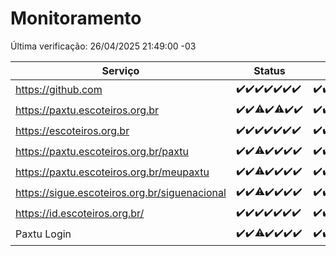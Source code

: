# Monitoramento

Última verificação: 26/04/2025 21:49:00 -03

|Serviço|Status|Últimas 24h|
|---|---|---|
|https://github.com|<span title="2025-04-20: OK=23">✔️</span><span title="2025-04-21: OK=23">✔️</span><span title="2025-04-22: OK=23">✔️</span><span title="2025-04-23: OK=23">✔️</span><span title="2025-04-24: OK=23">✔️</span><span title="2025-04-25: OK=23">✔️</span><span title="2025-04-26: OK=1">✔️</span>|<span title="25/04/2025 23:18:00 -03 : 200">✔️</span><span title="26/04/2025 00:24:00 -03 : 200">✔️</span><span title="26/04/2025 01:10:00 -03 : 200">✔️</span><span title="26/04/2025 02:08:00 -03 : 200">✔️</span><span title="26/04/2025 03:11:00 -03 : 200">✔️</span><span title="26/04/2025 04:08:00 -03 : 200">✔️</span><span title="26/04/2025 05:10:00 -03 : 200">✔️</span><span title="26/04/2025 06:08:00 -03 : 200">✔️</span><span title="26/04/2025 07:08:00 -03 : 200">✔️</span><span title="26/04/2025 08:06:00 -03 : 200">✔️</span><span title="26/04/2025 09:14:00 -03 : 200">✔️</span><span title="26/04/2025 10:16:00 -03 : 200">✔️</span><span title="26/04/2025 11:07:00 -03 : 200">✔️</span><span title="26/04/2025 12:07:00 -03 : 200">✔️</span><span title="26/04/2025 13:09:00 -03 : 200">✔️</span><span title="26/04/2025 14:06:00 -03 : 200">✔️</span><span title="26/04/2025 15:10:00 -03 : 0">❌</span><span title="26/04/2025 16:06:00 -03 : 200">✔️</span><span title="26/04/2025 17:09:00 -03 : 200">✔️</span><span title="26/04/2025 18:07:00 -03 : 200">✔️</span><span title="26/04/2025 19:07:00 -03 : 200">✔️</span><span title="26/04/2025 20:08:00 -03 : 200">✔️</span><span title="26/04/2025 21:49:00 -03 : 200">✔️</span>|
|https://paxtu.escoteiros.org.br|<span title="2025-04-20: OK=23">✔️</span><span title="2025-04-21: OK=23">✔️</span><span title="2025-04-22: OK=22, Falhas=1">⚠️</span><span title="2025-04-23: OK=23">✔️</span><span title="2025-04-24: OK=22, Falhas=1">⚠️</span><span title="2025-04-25: OK=23">✔️</span><span title="2025-04-26: OK=1">✔️</span>|<span title="25/04/2025 23:18:00 -03 : 200">✔️</span><span title="26/04/2025 00:24:00 -03 : 200">✔️</span><span title="26/04/2025 01:10:00 -03 : 200">✔️</span><span title="26/04/2025 02:08:00 -03 : 200">✔️</span><span title="26/04/2025 03:11:00 -03 : 200">✔️</span><span title="26/04/2025 04:08:00 -03 : 200">✔️</span><span title="26/04/2025 05:10:00 -03 : 200">✔️</span><span title="26/04/2025 06:08:00 -03 : 200">✔️</span><span title="26/04/2025 07:08:00 -03 : 200">✔️</span><span title="26/04/2025 08:06:00 -03 : 200">✔️</span><span title="26/04/2025 09:14:00 -03 : 200">✔️</span><span title="26/04/2025 10:16:00 -03 : 200">✔️</span><span title="26/04/2025 11:07:00 -03 : 200">✔️</span><span title="26/04/2025 12:07:00 -03 : 200">✔️</span><span title="26/04/2025 13:09:00 -03 : 200">✔️</span><span title="26/04/2025 14:06:00 -03 : 200">✔️</span><span title="26/04/2025 15:10:00 -03 : 200">✔️</span><span title="26/04/2025 16:06:00 -03 : 200">✔️</span><span title="26/04/2025 17:09:00 -03 : 200">✔️</span><span title="26/04/2025 18:07:00 -03 : 0">❌</span><span title="26/04/2025 19:07:00 -03 : 200">✔️</span><span title="26/04/2025 20:08:00 -03 : 200">✔️</span><span title="26/04/2025 21:49:00 -03 : 200">✔️</span>|
|https://escoteiros.org.br|<span title="2025-04-20: OK=23">✔️</span><span title="2025-04-21: OK=23">✔️</span><span title="2025-04-22: OK=23">✔️</span><span title="2025-04-23: OK=23">✔️</span><span title="2025-04-24: OK=23">✔️</span><span title="2025-04-25: OK=23">✔️</span><span title="2025-04-26: OK=1">✔️</span>|<span title="25/04/2025 23:18:00 -03 : 200">✔️</span><span title="26/04/2025 00:24:00 -03 : 200">✔️</span><span title="26/04/2025 01:10:00 -03 : 200">✔️</span><span title="26/04/2025 02:08:00 -03 : 200">✔️</span><span title="26/04/2025 03:11:00 -03 : 200">✔️</span><span title="26/04/2025 04:08:00 -03 : 200">✔️</span><span title="26/04/2025 05:10:00 -03 : 200">✔️</span><span title="26/04/2025 06:08:00 -03 : 200">✔️</span><span title="26/04/2025 07:08:00 -03 : 200">✔️</span><span title="26/04/2025 08:06:00 -03 : 200">✔️</span><span title="26/04/2025 09:14:00 -03 : 200">✔️</span><span title="26/04/2025 10:16:00 -03 : 200">✔️</span><span title="26/04/2025 11:07:00 -03 : 200">✔️</span><span title="26/04/2025 12:07:00 -03 : 200">✔️</span><span title="26/04/2025 13:09:00 -03 : 200">✔️</span><span title="26/04/2025 14:06:00 -03 : 200">✔️</span><span title="26/04/2025 15:10:00 -03 : 200">✔️</span><span title="26/04/2025 16:06:00 -03 : 200">✔️</span><span title="26/04/2025 17:09:00 -03 : 200">✔️</span><span title="26/04/2025 18:07:00 -03 : 200">✔️</span><span title="26/04/2025 19:07:00 -03 : 200">✔️</span><span title="26/04/2025 20:08:00 -03 : 200">✔️</span><span title="26/04/2025 21:49:00 -03 : 200">✔️</span>|
|https://paxtu.escoteiros.org.br/paxtu|<span title="2025-04-20: OK=23">✔️</span><span title="2025-04-21: OK=23">✔️</span><span title="2025-04-22: OK=21, Falhas=2">⚠️</span><span title="2025-04-23: OK=23">✔️</span><span title="2025-04-24: OK=23">✔️</span><span title="2025-04-25: OK=23">✔️</span><span title="2025-04-26: OK=1">✔️</span>|<span title="25/04/2025 23:18:00 -03 : 200">✔️</span><span title="26/04/2025 00:24:00 -03 : 200">✔️</span><span title="26/04/2025 01:10:00 -03 : 200">✔️</span><span title="26/04/2025 02:08:00 -03 : 200">✔️</span><span title="26/04/2025 03:11:00 -03 : 200">✔️</span><span title="26/04/2025 04:08:00 -03 : 200">✔️</span><span title="26/04/2025 05:10:00 -03 : 200">✔️</span><span title="26/04/2025 06:08:00 -03 : 200">✔️</span><span title="26/04/2025 07:08:00 -03 : 200">✔️</span><span title="26/04/2025 08:06:00 -03 : 200">✔️</span><span title="26/04/2025 09:14:00 -03 : 200">✔️</span><span title="26/04/2025 10:16:00 -03 : 200">✔️</span><span title="26/04/2025 11:07:00 -03 : 200">✔️</span><span title="26/04/2025 12:07:00 -03 : 200">✔️</span><span title="26/04/2025 13:09:00 -03 : 200">✔️</span><span title="26/04/2025 14:06:00 -03 : 200">✔️</span><span title="26/04/2025 15:10:00 -03 : 200">✔️</span><span title="26/04/2025 16:06:00 -03 : 200">✔️</span><span title="26/04/2025 17:09:00 -03 : 200">✔️</span><span title="26/04/2025 18:07:00 -03 : 200">✔️</span><span title="26/04/2025 19:07:00 -03 : 200">✔️</span><span title="26/04/2025 20:08:00 -03 : 200">✔️</span><span title="26/04/2025 21:49:00 -03 : 200">✔️</span>|
|https://paxtu.escoteiros.org.br/meupaxtu|<span title="2025-04-20: OK=23">✔️</span><span title="2025-04-21: OK=23">✔️</span><span title="2025-04-22: OK=22, Falhas=1">⚠️</span><span title="2025-04-23: OK=23">✔️</span><span title="2025-04-24: OK=23">✔️</span><span title="2025-04-25: OK=23">✔️</span><span title="2025-04-26: OK=1">✔️</span>|<span title="25/04/2025 23:18:00 -03 : 200">✔️</span><span title="26/04/2025 00:24:00 -03 : 200">✔️</span><span title="26/04/2025 01:10:00 -03 : 200">✔️</span><span title="26/04/2025 02:08:00 -03 : 200">✔️</span><span title="26/04/2025 03:11:00 -03 : 200">✔️</span><span title="26/04/2025 04:08:00 -03 : 200">✔️</span><span title="26/04/2025 05:10:00 -03 : 200">✔️</span><span title="26/04/2025 06:08:00 -03 : 200">✔️</span><span title="26/04/2025 07:08:00 -03 : 200">✔️</span><span title="26/04/2025 08:06:00 -03 : 200">✔️</span><span title="26/04/2025 09:14:00 -03 : 200">✔️</span><span title="26/04/2025 10:16:00 -03 : 200">✔️</span><span title="26/04/2025 11:07:00 -03 : 200">✔️</span><span title="26/04/2025 12:07:00 -03 : 200">✔️</span><span title="26/04/2025 13:09:00 -03 : 200">✔️</span><span title="26/04/2025 14:06:00 -03 : 200">✔️</span><span title="26/04/2025 15:10:00 -03 : 200">✔️</span><span title="26/04/2025 16:06:00 -03 : 200">✔️</span><span title="26/04/2025 17:09:00 -03 : 200">✔️</span><span title="26/04/2025 18:07:00 -03 : 200">✔️</span><span title="26/04/2025 19:07:00 -03 : 200">✔️</span><span title="26/04/2025 20:08:00 -03 : 200">✔️</span><span title="26/04/2025 21:49:00 -03 : 200">✔️</span>|
|https://sigue.escoteiros.org.br/siguenacional|<span title="2025-04-20: OK=23">✔️</span><span title="2025-04-21: OK=23">✔️</span><span title="2025-04-22: OK=22, Falhas=1">⚠️</span><span title="2025-04-23: OK=23">✔️</span><span title="2025-04-24: OK=23">✔️</span><span title="2025-04-25: OK=23">✔️</span><span title="2025-04-26: OK=1">✔️</span>|<span title="25/04/2025 23:18:00 -03 : 200">✔️</span><span title="26/04/2025 00:25:00 -03 : 200">✔️</span><span title="26/04/2025 01:10:00 -03 : 200">✔️</span><span title="26/04/2025 02:08:00 -03 : 200">✔️</span><span title="26/04/2025 03:11:00 -03 : 200">✔️</span><span title="26/04/2025 04:08:00 -03 : 200">✔️</span><span title="26/04/2025 05:10:00 -03 : 200">✔️</span><span title="26/04/2025 06:08:00 -03 : 200">✔️</span><span title="26/04/2025 07:08:00 -03 : 200">✔️</span><span title="26/04/2025 08:06:00 -03 : 200">✔️</span><span title="26/04/2025 09:14:00 -03 : 200">✔️</span><span title="26/04/2025 10:16:00 -03 : 200">✔️</span><span title="26/04/2025 11:07:00 -03 : 200">✔️</span><span title="26/04/2025 12:07:00 -03 : 200">✔️</span><span title="26/04/2025 13:09:00 -03 : 200">✔️</span><span title="26/04/2025 14:06:00 -03 : 200">✔️</span><span title="26/04/2025 15:10:00 -03 : 200">✔️</span><span title="26/04/2025 16:06:00 -03 : 200">✔️</span><span title="26/04/2025 17:09:00 -03 : 200">✔️</span><span title="26/04/2025 18:07:00 -03 : 200">✔️</span><span title="26/04/2025 19:07:00 -03 : 200">✔️</span><span title="26/04/2025 20:08:00 -03 : 200">✔️</span><span title="26/04/2025 21:49:00 -03 : 200">✔️</span>|
|https://id.escoteiros.org.br/|<span title="2025-04-20: OK=23">✔️</span><span title="2025-04-21: OK=23">✔️</span><span title="2025-04-22: OK=23">✔️</span><span title="2025-04-23: OK=23">✔️</span><span title="2025-04-24: OK=23">✔️</span><span title="2025-04-25: OK=23">✔️</span><span title="2025-04-26: OK=1">✔️</span>|<span title="25/04/2025 23:18:00 -03 : 200">✔️</span><span title="26/04/2025 00:25:00 -03 : 200">✔️</span><span title="26/04/2025 01:10:00 -03 : 200">✔️</span><span title="26/04/2025 02:08:00 -03 : 200">✔️</span><span title="26/04/2025 03:11:00 -03 : 200">✔️</span><span title="26/04/2025 04:08:00 -03 : 200">✔️</span><span title="26/04/2025 05:10:00 -03 : 200">✔️</span><span title="26/04/2025 06:08:00 -03 : 200">✔️</span><span title="26/04/2025 07:08:00 -03 : 200">✔️</span><span title="26/04/2025 08:07:00 -03 : 200">✔️</span><span title="26/04/2025 09:14:00 -03 : 200">✔️</span><span title="26/04/2025 10:16:00 -03 : 200">✔️</span><span title="26/04/2025 11:07:00 -03 : 200">✔️</span><span title="26/04/2025 12:07:00 -03 : 200">✔️</span><span title="26/04/2025 13:09:00 -03 : 200">✔️</span><span title="26/04/2025 14:06:00 -03 : 200">✔️</span><span title="26/04/2025 15:10:00 -03 : 200">✔️</span><span title="26/04/2025 16:06:00 -03 : 200">✔️</span><span title="26/04/2025 17:09:00 -03 : 200">✔️</span><span title="26/04/2025 18:07:00 -03 : 200">✔️</span><span title="26/04/2025 19:07:00 -03 : 200">✔️</span><span title="26/04/2025 20:08:00 -03 : 200">✔️</span><span title="26/04/2025 21:49:00 -03 : 200">✔️</span>|
|Paxtu Login|<span title="2025-04-20: OK=23">✔️</span><span title="2025-04-21: OK=23">✔️</span><span title="2025-04-22: OK=22, Falhas=1">⚠️</span><span title="2025-04-23: OK=23">✔️</span><span title="2025-04-24: OK=23">✔️</span><span title="2025-04-25: OK=23">✔️</span><span title="2025-04-26: OK=1">✔️</span>|<span title="25/04/2025 23:18:00 -03 : 200">✔️</span><span title="26/04/2025 00:25:00 -03 : 200">✔️</span><span title="26/04/2025 01:10:00 -03 : 200">✔️</span><span title="26/04/2025 02:08:00 -03 : 200">✔️</span><span title="26/04/2025 03:11:00 -03 : 200">✔️</span><span title="26/04/2025 04:08:00 -03 : 200">✔️</span><span title="26/04/2025 05:10:00 -03 : 200">✔️</span><span title="26/04/2025 06:08:00 -03 : 200">✔️</span><span title="26/04/2025 07:08:00 -03 : 200">✔️</span><span title="26/04/2025 08:07:00 -03 : 200">✔️</span><span title="26/04/2025 09:14:00 -03 : 200">✔️</span><span title="26/04/2025 10:16:00 -03 : 200">✔️</span><span title="26/04/2025 11:07:00 -03 : 200">✔️</span><span title="26/04/2025 12:07:00 -03 : 200">✔️</span><span title="26/04/2025 13:09:00 -03 : 200">✔️</span><span title="26/04/2025 14:06:00 -03 : 200">✔️</span><span title="26/04/2025 15:10:00 -03 : 200">✔️</span><span title="26/04/2025 16:06:00 -03 : 200">✔️</span><span title="26/04/2025 17:09:00 -03 : 200">✔️</span><span title="26/04/2025 18:07:00 -03 : 200">✔️</span><span title="26/04/2025 19:07:00 -03 : 200">✔️</span><span title="26/04/2025 20:08:00 -03 : 200">✔️</span><span title="26/04/2025 21:49:00 -03 : 200">✔️</span>|
